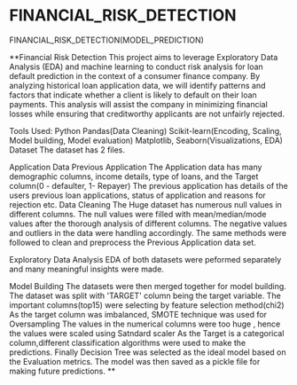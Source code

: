 # FINANCIAL_RISK_DETECTION
FINANCIAL_RISK_DETECTION(MODEL_PREDICTION)


**Financial Risk Detection
This project aims to leverage Exploratory Data Analysis (EDA) and machine learning to conduct risk analysis for loan default prediction in the context of a consumer finance company. By analyzing historical loan application data, we will identify patterns and factors that indicate whether a client is likely to default on their loan payments. This analysis will assist the company in minimizing financial losses while ensuring that creditworthy applicants are not unfairly rejected.

Tools Used:
Python
Pandas(Data Cleaning)
Scikit-learn(Encoding, Scaling, Model building, Model evaluation)
Matplotlib, Seaborn(Visualizations, EDA)
Dataset
The dataset has 2 files.

Application Data
Previous Application The Application data has many demographic columns, income details, type of loans, and the Target column(0 - defaulter, 1- Repayer) The previous application has details of the users previous loan applications, status of application and reasons for rejection etc.
Data Cleaning
The Huge dataset has numerous null values in different columns. The null values were filled with mean/median/mode values after the thorough analysis of different columns. The negative values and outliers in the data were handling accordingly. The same methods were followed to clean and preprocess the Previous Application data set.

Exploratory Data Analysis
EDA of both datasets were peformed separately and many meaningful insights were made.

Model Building
The datasets were then merged together for model building.
The dataset was split with 'TARGET' column being the target variable.
The important columns(top15) were selecting by feature selection method(chi2)
As the target column was imbalanced, SMOTE technique was used for Oversampling
The values in the numerical columns were too huge , hence the values were scaled using Satndard scaler
As the Target is a categorical column,different classification algorithms were used to make the predictions.
Finally Decision Tree was selected as the ideal model based on the Evaluation metrics.
The model was then saved as a pickle file for making future predictions.
**
